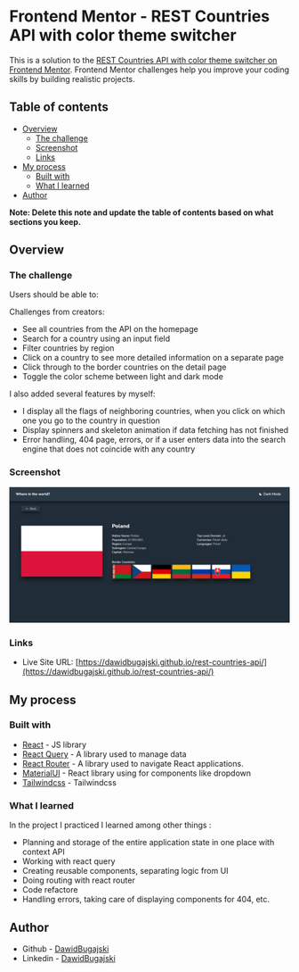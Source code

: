 # Frontend Mentor - REST Countries API with color theme switcher

This is a solution to the [REST Countries API with color theme switcher on Frontend Mentor](https://www.frontendmentor.io/challenges/rest-countries-api-with-color-theme-switcher-5cacc469fec04111f7b848ca/hub). Frontend Mentor challenges help you improve your coding skills by building realistic projects.

## Table of contents

- [Overview](#overview)
  - [The challenge](#the-challenge)
  - [Screenshot](#screenshot)
  - [Links](#links)
- [My process](#my-process)
  - [Built with](#built-with)
  - [What I learned](#what-i-learned)
- [Author](#author)

**Note: Delete this note and update the table of contents based on what sections you keep.**

## Overview

### The challenge

Users should be able to:

Challenges from creators:

- See all countries from the API on the homepage
- Search for a country using an input field
- Filter countries by region
- Click on a country to see more detailed information on a separate page
- Click through to the border countries on the detail page
- Toggle the color scheme between light and dark mode

I also added several features by myself:

- I display all the flags of neighboring countries, when you click on which one you go to the country in question
- Display spinners and skeleton animation if data fetching has not finished
- Error handling, 404 page, errors, or if a user enters data into the search engine that does not coincide with any country

### Screenshot

![](images/page.png)

### Links

- Live Site URL: [https://dawidbugajski.github.io/rest-countries-api/](https://dawidbugajski.github.io/rest-countries-api/)

## My process

### Built with

- [React](https://reactjs.org/) - JS library
- [React Query](https://tanstack.com/query/latest/docs/react/overview/) - A library used to manage data
- [React Router](https://reactrouter.com/en/main) - A library used to navigate React applications.
- [MaterialUI](https://mui.com/material-ui/getting-started/overview/) - React library using for components like dropdown
- [Tailwindcss](https://tailwindcss.com/) - Tailwindcss

### What I learned

In the project I practiced I learned among other things :

- Planning and storage of the entire application state in one place with context API
- Working with react query
- Creating reusable components, separating logic from UI
- Doing routing with react router
- Code refactore
- Handling errors, taking care of displaying components for 404, etc.

## Author

- Github - [DawidBugajski](https://github.com/DawidBugajski)
- Linkedin - [DawidBugajski](https://www.linkedin.com/in/dawid-bugajski-1bb01519b/)
